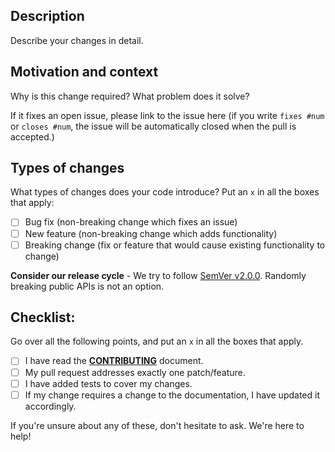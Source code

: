 ## Description

Describe your changes in detail.

## Motivation and context

Why is this change required? What problem does it solve?

If it fixes an open issue, please link to the issue here (if you write `fixes #num`
or `closes #num`, the issue will be automatically closed when the pull is accepted.)

## Types of changes

What types of changes does your code introduce? Put an `x` in all the boxes that apply:
- [ ] Bug fix (non-breaking change which fixes an issue)
- [ ] New feature (non-breaking change which adds functionality)
- [ ] Breaking change (fix or feature that would cause existing functionality to change)

**Consider our release cycle** - We try to follow [SemVer v2.0.0](http://semver.org/). Randomly breaking public APIs is not an option.

## Checklist:

Go over all the following points, and put an `x` in all the boxes that apply.

- [ ] I have read the **[CONTRIBUTING](../CONTRIBUTING.md)** document.
- [ ] My pull request addresses exactly one patch/feature.
- [ ] I have added tests to cover my changes.
- [ ] If my change requires a change to the documentation, I have updated it accordingly.

If you're unsure about any of these, don't hesitate to ask. We're here to help!